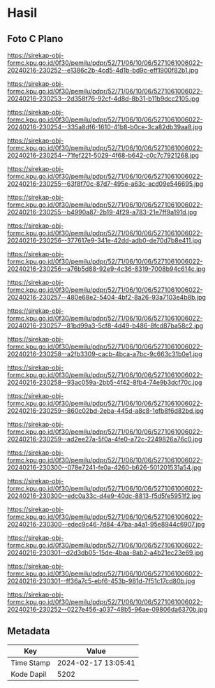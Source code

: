 # Hasil

## Foto C Plano

https://sirekap-obj-formc.kpu.go.id/0f30/pemilu/pdpr/52/71/06/10/06/5271061006022-20240216-230252--e1386c2b-4cd5-4d1b-bd9c-eff1900f82b1.jpg

https://sirekap-obj-formc.kpu.go.id/0f30/pemilu/pdpr/52/71/06/10/06/5271061006022-20240216-230253--2d358f76-92cf-4d8d-8b31-b11b9dcc2105.jpg

https://sirekap-obj-formc.kpu.go.id/0f30/pemilu/pdpr/52/71/06/10/06/5271061006022-20240216-230254--335a8df6-1610-41b8-b0ce-3ca82db39aa8.jpg

https://sirekap-obj-formc.kpu.go.id/0f30/pemilu/pdpr/52/71/06/10/06/5271061006022-20240216-230254--71fef221-5029-4f68-b642-c0c7c7921268.jpg

https://sirekap-obj-formc.kpu.go.id/0f30/pemilu/pdpr/52/71/06/10/06/5271061006022-20240216-230255--63f8f70c-87d7-495e-a63c-acd09e546695.jpg

https://sirekap-obj-formc.kpu.go.id/0f30/pemilu/pdpr/52/71/06/10/06/5271061006022-20240216-230255--b4990a87-2b19-4f29-a783-21e7ff9a191d.jpg

https://sirekap-obj-formc.kpu.go.id/0f30/pemilu/pdpr/52/71/06/10/06/5271061006022-20240216-230256--377617e9-341e-42dd-adb0-de70d7b8e411.jpg

https://sirekap-obj-formc.kpu.go.id/0f30/pemilu/pdpr/52/71/06/10/06/5271061006022-20240216-230256--a76b5d88-92e9-4c36-8319-7008b94c614c.jpg

https://sirekap-obj-formc.kpu.go.id/0f30/pemilu/pdpr/52/71/06/10/06/5271061006022-20240216-230257--480e68e2-5404-4bf2-8a26-93a7103e4b8b.jpg

https://sirekap-obj-formc.kpu.go.id/0f30/pemilu/pdpr/52/71/06/10/06/5271061006022-20240216-230257--81bd99a3-5cf8-4d49-b486-8fcd87ba58c2.jpg

https://sirekap-obj-formc.kpu.go.id/0f30/pemilu/pdpr/52/71/06/10/06/5271061006022-20240216-230258--a2fb3309-cacb-4bca-a7bc-9c663c31b0e1.jpg

https://sirekap-obj-formc.kpu.go.id/0f30/pemilu/pdpr/52/71/06/10/06/5271061006022-20240216-230258--93ac059a-2bb5-4f42-8fb4-74e9b3dcf70c.jpg

https://sirekap-obj-formc.kpu.go.id/0f30/pemilu/pdpr/52/71/06/10/06/5271061006022-20240216-230259--860c02bd-2eba-445d-a8c8-1efb8f6d82bd.jpg

https://sirekap-obj-formc.kpu.go.id/0f30/pemilu/pdpr/52/71/06/10/06/5271061006022-20240216-230259--ad2ee27a-5f0a-4fe0-a72c-2249826a76c0.jpg

https://sirekap-obj-formc.kpu.go.id/0f30/pemilu/pdpr/52/71/06/10/06/5271061006022-20240216-230300--078e7241-fe0a-4260-b626-501201531a54.jpg

https://sirekap-obj-formc.kpu.go.id/0f30/pemilu/pdpr/52/71/06/10/06/5271061006022-20240216-230300--edc0a33c-d4e9-40dc-8813-f5d5fe5951f2.jpg

https://sirekap-obj-formc.kpu.go.id/0f30/pemilu/pdpr/52/71/06/10/06/5271061006022-20240216-230300--edec9c46-7d84-47ba-a4a1-95e8944c6907.jpg

https://sirekap-obj-formc.kpu.go.id/0f30/pemilu/pdpr/52/71/06/10/06/5271061006022-20240216-230301--d2d3db05-15de-4baa-8ab2-a4b21ec23e69.jpg

https://sirekap-obj-formc.kpu.go.id/0f30/pemilu/pdpr/52/71/06/10/06/5271061006022-20240216-230301--ff36a7c5-ebf6-453b-981d-7f51c17cd80b.jpg

https://sirekap-obj-formc.kpu.go.id/0f30/pemilu/pdpr/52/71/06/10/06/5271061006022-20240216-230252--0227e456-a037-48b5-96ae-09806da6370b.jpg


## Metadata

| Key        | Value               |
| ---------- | ------------------- |
| Time Stamp | 2024-02-17 13:05:41 |
| Kode Dapil | 5202                |



